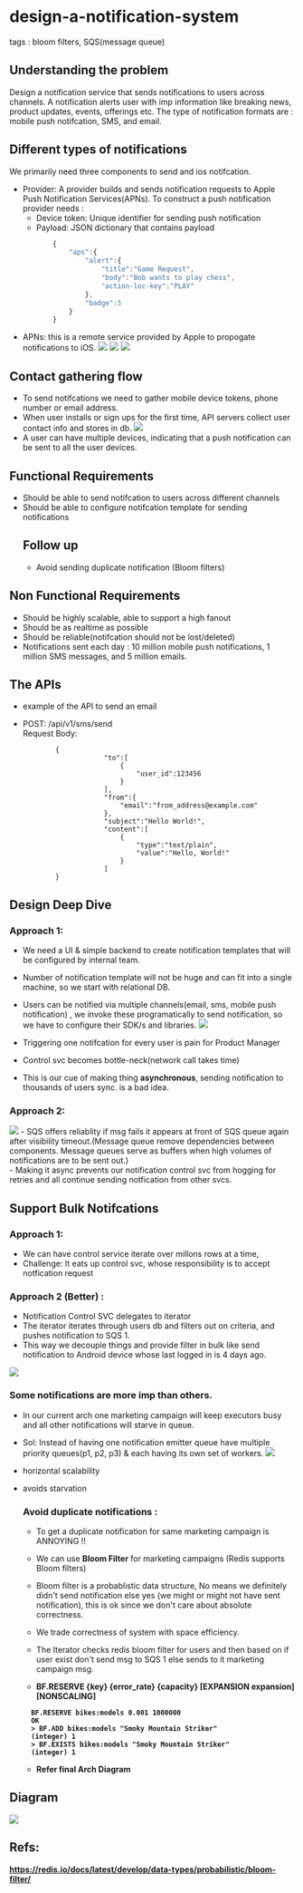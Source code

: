 # design-a-notification-system

<p>tags : bloom filters, SQS(message queue)

## Understanding the problem

Design a notification service that sends notifications to users across channels. A notification alerts user with imp
information like breaking news, product updates, events, offerings etc.
The type of notification formats are : mobile push notifcation, SMS, and email.

## Different types of notifications

We primarily need three components to send and ios notifcation.

- Provider: A provider builds and sends notification requests to Apple Push Notification Services(APNs). To construct a push notification provider needs :
  - Device token: Unique identifier for sending push notification
  - Payload: JSON dictionary that contains payload
    ```js
        {
            "aps":{
                "alert":{
                    "title":"Game Request",
                    "body":"Bob wants to play chess",
                    "action-loc-key":"PLAY"
                },
                "badge":5
            }
        }
    ```
- APNs: this is a remote service provided by Apple to propogate notifications to iOS.
  <img src="./img/notification_system/ios_notification.png">
  <img src="./img/notification_system/android_notification.png">
  <img src="./img/notification_system/notification_sdk.png">

## Contact gathering flow

- To send notifcations we need to gather mobile device tokens, phone number or email address.
- When user installs or sign ups for the first time, API servers collect user contact info and stores in db.
  <img src="./img/notification_system/db_schema_notifcation.png">
- A user can have multiple devices, indicating that a push notification can be sent to all the user devices.

## Functional Requirements

- Should be able to send notifcation to users across different channels
- Should be able to configure notifcation template for sending notifications
  ## Follow up
    - Avoid sending duplicate notification (Bloom filters)

## Non Functional Requirements

- Should be highly scalable, able to support a high fanout
- Should be as realtime as possible
- Should be reliable(notifcation should not be lost/deleted)
- Notifications sent each day : 10 million mobile push notifications, 1 million SMS messages, and 5 million emails.

## The APIs

- example of the API to send an email
- POST: /api/v1/sms/send <br/>
  Request Body:

              {
                          "to":[
                              {
                                  "user_id":123456
                              }
                          ],
                          "from":{
                              "email":"from_address@example.com"
                          },
                          "subject":"Hello World!",
                          "content":[
                              {
                                  "type":"text/plain",
                                  "value":"Hello, World!"
                              }
                          ]
              }

## Design Deep Dive

### Approach 1:

- We need a UI & simple backend to create notification templates that will be configured by internal team.
- Number of notification template will not be huge and can fit into a single machine, so we start with relational DB.
- Users can be notified via multiple channels(email, sms, mobile push notification) , we invoke these programatically to send notification, so we have to configure their SDK/s and libraries.
  <img src="./img/notification_system/day-0-notifcation-svs.svg">

- Triggering one notifcation for every user is pain for Product Manager
- Control svc becomes bottle-neck(network call takes time)
- This is our cue of making thing <b>asynchronous</b>, sending notification to thousands of users sync. is a bad idea.

### Approach 2:

<img src="./img//notification_system/day-1-arch.png">
- SQS offers reliablity if msg fails it appears at front of SQS queue again after visibility timeout.(Message queue remove dependencies between components. Message queues serve as buffers when high volumes of notifications are to be sent out.)<br/>
- Making it async prevents our notification control svc from hogging for retries and all continue sending notfication from other svcs.

## Support Bulk Notifcations

### Approach 1:
- We can have control service iterate over millons rows at a time,
- Challenge: It eats up control svc, whose responsibility is to accept notfication request

### Approach 2 (Better) :

  - Notification Control SVC delegates to iterator
  - The iterator iterates through users db and filters out on criteria, and pushes notification to SQS 1.
  - This way we decouple things and provide filter in bulk like send notification to Android device whose last logged in is 4 days ago.

<img src="./img//notification_system/day-1-bulk.png">

### Some notifications are more imp than others.

- In our current arch one marketing campaign will keep executors busy and all other notifications will starve in queue.
- Sol: Instead of having one notification emitter queue have multiple priority queues(p1, p2, p3) & each having its own set of workers.
  <img src="./img//notification_system/priority_notification.png">

- horizontal scalability
- avoids starvation

  ### Avoid duplicate notifications :

  - To get a duplicate notification for same marketing campaign is ANNOYING !!
  - We can use <b>Bloom Filter</b> for marketing campaigns (Redis supports Bloom filters)
  - Bloom filter is a probablistic data structure, No means we definitely didn't send notification else yes (we might or might not have sent notification), this is ok since we don't care about absolute correctness.
  - We trade correctness of system with space efficiency.
  - The Iterator checks redis bloom filter for users and then based on if user exist don't send msg to SQS 1 else sends to it marketing campaign msg.

  - <b>BF.RESERVE {key} {error_rate} {capacity} [EXPANSION expansion] [NONSCALING]</br>
  ```code
    BF.RESERVE bikes:models 0.001 1000000
    OK
    > BF.ADD bikes:models "Smoky Mountain Striker"
    (integer) 1
    > BF.EXISTS bikes:models "Smoky Mountain Striker"
    (integer) 1
  ```

  - Refer final Arch Diagram

## Diagram
<img src="./img//notification_system//Notification-svc-hld.png">

## Refs:
https://redis.io/docs/latest/develop/data-types/probabilistic/bloom-filter/